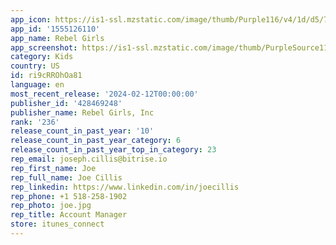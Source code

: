```yaml
---
app_icon: https://is1-ssl.mzstatic.com/image/thumb/Purple116/v4/1d/d5/77/1dd57733-ef19-a506-c74d-4d1c0a8504d9/AppIcon-0-0-1x_U007emarketing-0-10-0-85-220.png/1024x1024bb.png
app_id: '1555126110'
app_name: Rebel Girls
app_screenshot: https://is1-ssl.mzstatic.com/image/thumb/PurpleSource116/v4/1c/70/16/1c701652-83e6-f076-8801-a6de23ee4431/96a5c3d3-dfd9-4289-bbc4-5abc5dd681ec_Appstore_-_iPhone_6.5_-_01.jpg/1284x2778bb.png
category: Kids
country: US
id: ri9cRROhOa81
language: en
most_recent_release: '2024-02-12T00:00:00'
publisher_id: '428469248'
publisher_name: Rebel Girls, Inc
rank: '236'
release_count_in_past_year: '10'
release_count_in_past_year_category: 6
release_count_in_past_year_top_in_category: 23
rep_email: joseph.cillis@bitrise.io
rep_first_name: Joe
rep_full_name: Joe Cillis
rep_linkedin: https://www.linkedin.com/in/joecillis
rep_phone: +1 518-258-1902
rep_photo: joe.jpg
rep_title: Account Manager
store: itunes_connect
---
```

